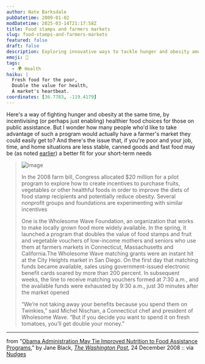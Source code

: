 ```yaml
---
author: Nate Barksdale
pubDatetime: 2009-01-02
modDatetime: 2025-03-14T21:17:58Z
title: Food stamps and farmers markets
slug: food-stamps-and-farmers-markets
featured: false
draft: false
description: Exploring innovative ways to tackle hunger and obesity among food stamp recipients through incentives that promote fresh produce.
emoji: 🥦
tags:
  - 🌍 Health
haiku: |
  Fresh food for the poor,  
  Double the value for health,  
  A market's heartbeat.
coordinates: [36.7783, -119.4179]
---
```


Here's a way of fighting hunger and obesity at the same time, by incentivising (or perhaps just enabling) healthier food choices for those on public assistance. But I wonder how many people who'd like to take advantage of such a program would actually have a farmer's market they could easily get to? And there's the issue that, if you're poor and your job, time, and home situations are less stable, canned goods and fast food may be (as noted [earlier](http://www.culture-making.com/post/the_food_here_is_awful/)) a better fit for your short-term needs

> ![image](http://culture-making.com/media/PH2008122302669_210.jpg)
>
> In the 2008 farm bill, Congress allocated $20 million for a pilot program to explore how to create incentives to purchase fruits, vegetables or other healthful foods in order to improve the diets of food stamp recipients and potentially reduce obesity. Several nonprofit groups and foundations are experimenting with similar incentives
>
> One is the Wholesome Wave Foundation, an organization that works to make locally grown food more widely available. In the spring, it launched a program that doubles the value of food stamps and fruit and vegetable vouchers of low-income mothers and seniors who use them at farmers markets in Connecticut, Massachusetts and California.The Wholesome Wave matching grants were an instant hit at the City Heights market in San Diego. On the first day that matching funds became available, sales using government-issued electronic benefit cards soared by more than 200 percent. In subsequent weeks, the line to receive matching vouchers formed at 7:30 a.m., and the available funds were exhausted by 9:30 a.m., just 30 minutes after the market opened
>
> “We’re not taking away your benefits because you spend them on Twinkies,” said Michel Nischan, a Connecticut chef and president of Wholesome Wave. “But if you decide you want to spend it on fresh tomatoes, you’ll get double your money.”

---

from "[Obama Administration May Tie Improved Nutrition to Food Assistance Programs](https://www.google.com/search?q=%22Obama%20Administration%20May%20Tie%20Improved%20Nutrition%20to%20Food%20Assistance%20Programs%22%20washingtonpost.com)," by Jane Black, [_The Washington Post_](https://www.google.com/search?q=%22_The%20Washington%20Post_%22%20washingtonpost.com), 24 December 2008 :: via [Nudges](http://nudges.wordpress.com/2008/12/29/farmers-market-nudges/)
